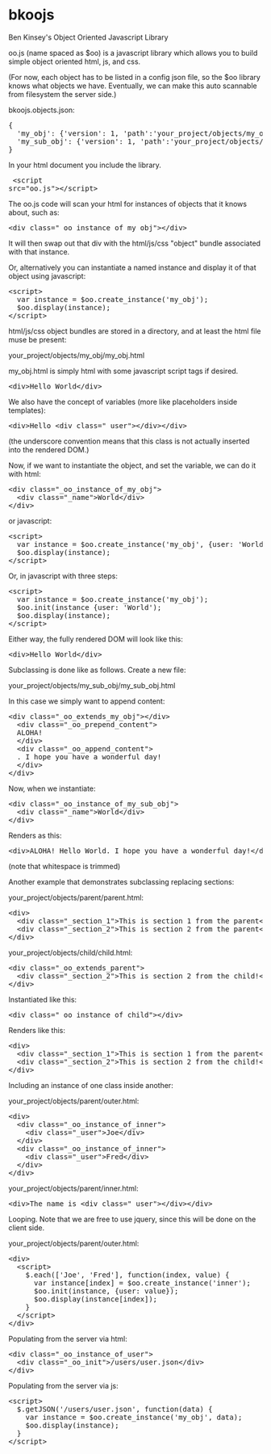 bkoojs
======

Ben Kinsey's Object Oriented Javascript Library

oo.js (name spaced as $oo) is a javascript library which allows you to build simple object oriented html, js, and css.

(For now, each object has to be listed in a config json file, so the $oo library knows what objects we have. Eventually, we can make this auto scannable from filesystem the server side.)

bkoojs.objects.json:
<pre>
{
  'my_obj': {'version': 1, 'path':'your_project/objects/my_obj'},
  'my_sub_obj': {'version': 1, 'path':'your_project/objects/my_sub_obj'}
}
</pre>

In your html document you include the library.<pre>
&lt;script src="oo.js">&lt;/script>
</pre>

The oo.js code will scan your html for instances of objects that it knows about, such as:
<pre>
&lt;div class="_oo_instance_of_my_obj">&lt;/div>
</pre>

It will then swap out that div with the html/js/css "object" bundle associated with that instance.

Or, alternatively you can instantiate a named instance and display it of that object using javascript:

<pre>
&lt;script>
  var instance = $oo.create_instance('my_obj');
  $oo.display(instance);
&lt;/script>
</pre>

html/js/css object bundles are stored in a directory, and at least the html file muse be present:

your_project/objects/my_obj/my_obj.html

my_obj.html is simply html with some javascript script tags if desired.

<pre>
&lt;div>Hello World&lt;/div>
</pre>

We also have the concept of variables (more like placeholders inside templates):

<pre>
&lt;div>Hello &lt;div class="_user">&lt;/div>&lt;/div>
</pre>

(the underscore convention means that this class is not actually inserted into the rendered DOM.)

Now, if we want to instantiate the object, and set the variable, we can do it with html:

<pre>
&lt;div class="_oo_instance_of_my_obj">
  &lt;div class="_name">World&lt;/div>
&lt;/div>
</pre>

or javascript:

<pre>
&lt;script>
  var instance = $oo.create_instance('my_obj', {user: 'World'});
  $oo.display(instance);
&lt;/script>
</pre>

Or, in javascript with three steps:

<pre>
&lt;script>
  var instance = $oo.create_instance('my_obj');
  $oo.init(instance {user: 'World');
  $oo.display(instance);
&lt;/script>
</pre>

Either way, the fully rendered DOM will look like this:

<pre>
&lt;div>Hello World&lt;/div>
</pre>

Subclassing is done like as follows. Create a new file:

your_project/objects/my_sub_obj/my_sub_obj.html

In this case we simply want to append content:

<pre>
&lt;div class="_oo_extends_my_obj">&lt;/div>
  &lt;div class="_oo_prepend_content">
  ALOHA!&nbsp;
  &lt;/div>
  &lt;div class="_oo_append_content">
  . I hope you have a wonderful day!
  &lt;/div>
&lt;/div>
</pre>

Now, when we instantiate:

<pre>
&lt;div class="_oo_instance_of_my_sub_obj">
  &lt;div class="_name">World&lt;/div>
&lt;/div>
</pre>

Renders as this:

<pre>
&lt;div>ALOHA! Hello World. I hope you have a wonderful day!&lt;/div>
</pre>

(note that whitespace is trimmed)

Another example that demonstrates subclassing replacing sections:

your_project/objects/parent/parent.html:

<pre>
&lt;div>
  &lt;div class="_section_1">This is section 1 from the parent&lt;/div>
  &lt;div class="_section_2">This is section 2 from the parent&lt;/div>
&lt;/div>
</pre>

your_project/objects/child/child.html:

<pre>
&lt;div class="_oo_extends_parent">
  &lt;div class="_section_2">This is section 2 from the child!&lt;/div>
&lt;/div>
</pre>

Instantiated like this:

<pre>
&lt;div class="_oo_instance_of_child">&lt;/div>
</pre>

Renders like this:

<pre>
&lt;div>
  &lt;div class="_section_1">This is section 1 from the parent&lt;/div>
  &lt;div class="_section_2">This is section 2 from the child!&lt;/div>
&lt;/div>
</pre>

Including an instance of one class inside another:

your_project/objects/parent/outer.html:

<pre>
&lt;div>
  &lt;div class="_oo_instance_of_inner">
    &lt;div class="_user">Joe&lt;/div>
  &lt;/div>
  &lt;div class="_oo_instance_of_inner">
    &lt;div class="_user">Fred&lt;/div>
  &lt;/div>
&lt;/div>
</pre>

your_project/objects/parent/inner.html:

<pre>
&lt;div>The name is &lt;div class="_user">&lt;/div>&lt;/div> 
</pre>

Looping. Note that we are free to use jquery, since this will be done on the client side.

your_project/objects/parent/outer.html:

<pre>
&lt;div>
  &lt;script>
    $.each(['Joe', 'Fred'], function(index, value) {
      var instance[index] = $oo.create_instance('inner');
      $oo.init(instance, {user: value});
      $oo.display(instance[index]);
    }
  &lt;/script>
&lt;/div>
</pre>

Populating from the server via html:

<pre>
&lt;div class="_oo_instance_of_user">
  &lt;div class="_oo_init">/users/user.json&lt;/div>
&lt;/div>
</pre>

Populating from the server via js:

<pre>
&lt;script>
  $.getJSON('/users/user.json', function(data) {
    var instance = $oo.create_instance('my_obj', data);
    $oo.display(instance);  
  }
&lt;/script>
</pre>

